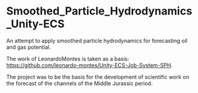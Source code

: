 # Smoothed_Particle_Hydrodynamics_Unity-ECS
An attempt to apply smoothed particle hydrodynamics for forecasting oil and gas potential.

The work of LeonardoMontes is taken as a basis: https://github.com/leonardo-montes/Unity-ECS-Job-System-SPH.

The project was to be the basis for the development of scientific work on the forecast of the channels of the Middle Jurassic period.
